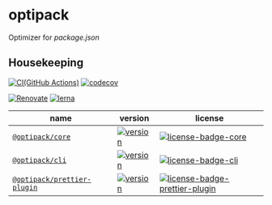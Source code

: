 # optipack

Optimizer for _package.json_

## Housekeeping

[![CI(GitHub Actions)](https://github.com/SnO2WMaN-HQ/optipack/workflows/CI/badge.svg)](https://github.com/SnO2WMaN-HQ/optipack/actions?query=workflow%3ACI)
[![codecov](https://codecov.io/gh/SnO2WMaN-HQ/optipack/branch/master/graph/badge.svg)](https://codecov.io/gh/SnO2WMaN-HQ/optipack)

[![Renovate](https://img.shields.io/badge/Renovate-enabled-ffc300?logo=renovatebot&style=flat)](https://renovatebot.com)
[![lerna](https://img.shields.io/badge/maintained%20with-lerna-cc00ff.svg)](https://lerna.js.org/)

| name                                                  | version                                                    | license                                                     |
| ----------------------------------------------------- | ---------------------------------------------------------- | ----------------------------------------------------------- |
| [`@optipack/core`][readme-core]                       | [![version][version-core]][npm-core]                       | [![license-badge-core]][license-core]                       |
| [`@optipack/cli`][readme-cli]                         | [![version][version-cli]][npm-cli]                         | [![license-badge-cli]][license-cli]                         |
| [`@optipack/prettier-plugin`][readme-prettier-plugin] | [![version][version-prettier-plugin]][npm-prettier-plugin] | [![license-badge-prettier-plugin]][license-prettier-plugin] |

[readme-core]: https://github.com/SnO2WMaN-HQ/optipack/tree/master/@optipack/core#README
[readme-cli]: https://github.com/SnO2WMaN-HQ/optipack/tree/master/@optipack/cli#README
[readme-prettier-plugin]: https://github.com/SnO2WMaN-HQ/optipack/tree/master/@optipack/prettier-plugin#README
[npm-core]: https://www.npmjs.com/package/@optipack/core
[npm-cli]: https://www.npmjs.com/package/@optipack/cli
[npm-prettier-plugin]: https://www.npmjs.com/package/@optipack/prettier-plugin-optipack
[version-core]: https://img.shields.io/npm/v/@optipack/core
[version-cli]: https://img.shields.io/npm/v/@optipack/cli
[version-prettier-plugin]: https://img.shields.io/npm/v/@optipack/prettier-plugin-optipack
[version-core]: https://img.shields.io/npm/v/@optipack/core
[version-cli]: https://img.shields.io/npm/v/@optipack/cli
[version-prettier-plugin]: https://img.shields.io/npm/v/@optipack/prettier-plugin-optipack
[license-badge-core]: https://img.shields.io/npm/l/@optipack/core
[license-badge-cli]: https://img.shields.io/npm/l/@optipack/cli
[license-badge-prettier-plugin]: https://img.shields.io/npm/l/@optipack/prettier-plugin-optipack
[license-core]: https://github.com/SnO2WMaN-HQ/optipack/tree/master/@optipack/core/LICENSE
[license-cli]: https://github.com/SnO2WMaN-HQ/optipack/tree/master/@optipack/cli/LICENSE
[license-prettier-plugin]: https://github.com/SnO2WMaN-HQ/optipack/tree/master/@optipack/prettier-plugin/LICENSE
